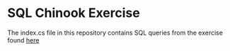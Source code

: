 # SQL Chinook Exercise

The index.cs file in this repository contains SQL queries from the exercise found [here](https://github.com/nashville-software-school/csharp-dotnet-milestones/blob/master/3-database-driven-applications/exercises/database/DBS_SQL_LEARNING-THRU-DOING.md)
